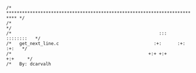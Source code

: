 <code>
/* ************************************************************************** */
/*                                                                            */
/*                                                        :::      ::::::::   */
/*   get_next_line.c                                    :+:      :+:    :+:   */
/*                                                    +:+ +:+         +:+     */
/*   By: dcarvalh <dcarvalh@student.42lisboa.com    +#+  +:+       +#+        */
/*                                                +#+#+#+#+#+   +#+           */
/*   Created: 2022/11/02 22:02:00 by dcarvalh          #+#    #+#             */
/*   Updated: 2022/11/03 00:04:43 by dcarvalh         ###   ########.fr       */
/*                                                                            */
/* ************************************************************************** */
</code>

